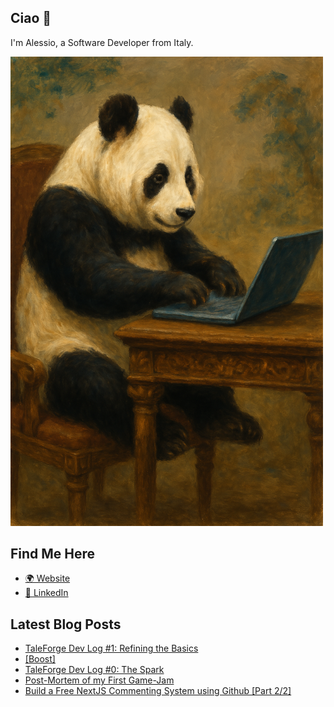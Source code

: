 ## Ciao 👋

I'm Alessio, a Software Developer from Italy.

<img src="https://raw.githubusercontent.com/PandaSekh/PandaSekh/main/panda_v2.png" width="500" alt="a panda writing on a laptop" />

## Find Me Here 
- [🌍 Website](https://alessiofranceschi.dev/)
- [🤝 LinkedIn](https://www.linkedin.com/in/alessio-franceschi/)

## Latest Blog Posts
<!-- BLOG-POST-LIST:START -->
- [TaleForge Dev Log #1: Refining the Basics](https://dev.to/pandasekh/taleforge-dev-log-1-refining-the-basics-21c0)
- [[Boost]](https://dev.to/pandasekh/-25e7)
- [TaleForge Dev Log #0: The Spark](https://dev.to/pandasekh/taleforge-dev-log-0-the-spark-59jc)
- [Post-Mortem of my First Game-Jam](https://dev.to/pandasekh/a-post-mortem-of-my-first-game-jam-11)
- [Build a Free NextJS Commenting System using Github [Part 2/2]](https://dev.to/pandasekh/build-a-free-nextjs-commenting-system-using-github-part-2-2-39oo)
<!-- BLOG-POST-LIST:END -->
